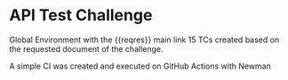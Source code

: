 # API Test Challenge

Global Environment with the {{reqres}} main link
15 TCs created based on the requested document of the challenge.

A simple CI was created and executed on GitHub Actions with Newman

##
